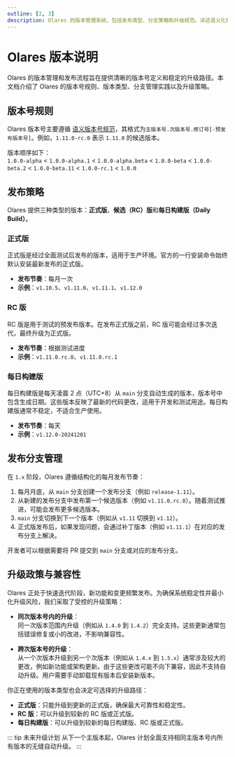 ```yaml
---
outline: [2, 3]
description: Olares 的版本管理系统，包括发布类型、分支策略和升级规范。详述语义化版本的实现方式和兼容性要求。
---
```

# Olares 版本说明

Olares 的版本管理和发布流程旨在提供清晰的版本号定义和稳定的升级路径。本文档介绍了 Olares 的版本号规则、版本类型、分支管理实践以及升级策略。

## 版本号规则

Olares 版本号主要遵循 [语义版本号规范](https://semver.org/lang/zh-CN/)，其格式为`主版本号.次版本号.修订号[-预发布版本号]`。例如，`1.11.0-rc.0` 表示 `1.11.0` 的候选版本。

版本顺序如下：  
  `1.0.0-alpha` < `1.0.0-alpha.1` < `1.0.0-alpha.beta` < `1.0.0-beta` < `1.0.0-beta.2` < `1.0.0-beta.11` < `1.0.0-rc.1` < `1.0.0`

## 发布策略

Olares 提供三种类型的版本：**正式版**、**候选（RC）版**和**每日构建版（Daily Build）**。

### 正式版

正式版是经过全面测试后发布的版本，适用于生产环境。官方的一行安装命令始终默认安装最新发布的正式版。
- **发布节奏**：每月一次  
- **示例**：`v1.10.5`、`v1.11.0`、`v1.11.1`、`v1.12.0`

### RC 版

RC 版是用于测试的预发布版本。在发布正式版之前，RC 版可能会经过多次迭代，最终升级为正式版。
- **发布节奏**：根据测试进度  
- **示例**：`v1.11.0.rc.0`、`v1.11.0.rc.1`

### 每日构建版

每日构建版是每天凌晨 2 点（UTC+8）从 `main` 分支自动生成的版本，版本号中包含生成日期。这些版本反映了最新的代码更改，适用于开发和测试用途。每日构建版通常不稳定，不适合生产使用。
- **发布节奏**：每天  
- **示例**：`v1.12.0-20241201`

## 发布分支管理

在 `1.x` 阶段，Olares 遵循结构化的每月发布节奏：

1. 每月月底，从 `main` 分支创建一个发布分支（例如 `release-1.11`）。
2. 从新建的发布分支中发布第一个候选版本（例如 `v1.11.0.rc.0`）。随着测试推进，可能会发布更多候选版本。
3. `main` 分支切换到下一个版本（例如从 `v1.11` 切换到 `v1.12`）。
4. 正式版发布后，如果发现问题，会通过补丁版本（例如 `v1.11.1`）在对应的发布分支上解决。

开发者可以根据需要将 PR 提交到 `main` 分支或对应的发布分支。

## 升级政策与兼容性

 Olares 正处于快速迭代阶段，新功能和变更频繁发布。为确保系统稳定性并最小化升级风险，我们采取了受控的升级策略：

- **同次版本号内的升级**：  
  同一次版本范围内升级（例如从 `1.4.0` 到 `1.4.2`）完全支持。这些更新通常包括错误修复或小的改进，不影响兼容性。

- **跨次版本号的升级**：  
  从一个次版本升级到另一个次版本（例如从 `1.4.x` 到 `1.5.x`）通常涉及较大的更改，例如新功能或架构更新。由于这些更改可能不向下兼容，因此不支持自动升级。用户需要手动卸载现有版本后安装新版本。

你正在使用的版本类型也会决定可选择的升级路径：
- **正式版**：只能升级到更新的正式版，确保最大可靠性和稳定性。
- **RC 版**：可以升级到较新的 RC 版或正式版。
- **每日构建版**：可以升级到较新的每日构建版、RC 版或正式版。

::: tip 未来升级计划
从下一个主版本起，Olares 计划全面支持相同主版本号内所有版本的无缝自动升级。
:::